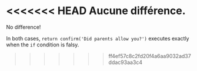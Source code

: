 <<<<<<< HEAD
Aucune différence.
=======
No difference!

In both cases, `return confirm('Did parents allow you?')` executes exactly when the `if` condition is falsy.
>>>>>>> ff4ef57c8c2fd20f4a6aa9032ad37ddac93aa3c4
